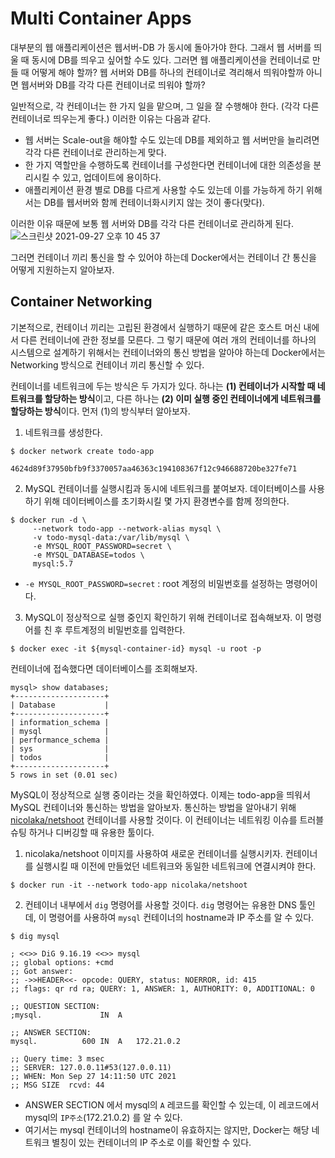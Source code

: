 # Multi Container Apps

대부분의 웹 애플리케이션은 웹서버-DB 가 동시에 돌아가야 한다. 그래서 웹 서버를 띄울 때 동시에 DB를 띄우고 싶어할 수도 있다. 그러면 웹 애플리케이션을 컨테이너로 만들 때 어떻게 해야 할까? 웹 서버와 DB를 하나의 컨테이너로 격리해서 띄워야할까 아니면 웹서버와 DB를 각각 다른 컨테이너로 띄워야 할까? 

일반적으로, 각 컨테이너는 한 가지 일을 맡으며, 그 일을 잘 수행해야 한다. (각각 다른 컨테이너로 띄우는게 좋다.) 이러한 이유는 다음과 같다.

* 웹 서버는 Scale-out을 해야할 수도 있는데 DB를 제외하고 웹 서버만을 늘리려면 각각 다른 컨테이너로 관리하는게 맞다.
* 한 가지 역할만을 수행하도록 컨테이너를 구성한다면 컨테이너에 대한 의존성을 분리시킬 수 있고, 업데이트에 용이하다.
* 애플리케이션 환경 별로 DB를 다르게 사용할 수도 있는데 이를 가능하게 하기 위해서는 DB를 웹서버와 함께 컨테이너화시키지 않는 것이 좋다(맞다).



이러한 이유 때문에 보통 웹 서버와 DB를 각각 다른 컨테이너로 관리하게 된다.
![스크린샷 2021-09-27 오후 10 45 37](https://user-images.githubusercontent.com/35602698/134936843-dd1495ea-113c-4c0f-a2e3-6e752f27633d.png)


그러면 컨테이너 끼리 통신을 할 수 있어야 하는데 Docker에서는 컨테이너 간 통신을 어떻게 지원하는지 알아보자.



## Container Networking

기본적으로, 컨테이너 끼리는 고립된 환경에서 실행하기 때문에 같은 호스트 머신 내에서 다른 컨테이너에 관한 정보를 모른다. 그 렇기 때문에 여러 개의 컨테이너를 하나의 시스템으로 설계하기 위해서는 컨테이너와의 통신 방법을 알아야 하는데 Docker에서는 Networking 방식으로 컨테이너 끼리 통신할 수 있다.

컨테이너를 네트워크에 두는 방식은 두 가지가 있다. 하나는 **(1) 컨테이너가 시작할 때 네트워크를 할당하는 방식**이고, 다른 하나는 **(2) 이미 실행 중인 컨테이너에게 네트워크를 할당하는 방식**이다. 먼저 (1)의 방식부터 알아보자.



1. 네트워크를 생성한다.

```shell
$ docker network create todo-app

4624d89f37950bfb9f3370057aa46363c194108367f12c946688720be327fe71
```

2. MySQL 컨테이너를 실행시킴과 동시에 네트워크를 붙여보자. 데이터베이스를 사용하기 위해 데이터베이스를 초기화시킬 몇 가지 환경변수를 함께 정의한다.

```shell
$ docker run -d \
     --network todo-app --network-alias mysql \
     -v todo-mysql-data:/var/lib/mysql \
     -e MYSQL_ROOT_PASSWORD=secret \
     -e MYSQL_DATABASE=todos \
     mysql:5.7
```

* `-e MYSQL_ROOT_PASSWORD=secret` : root 계정의 비밀번호를 설정하는 명령어이다. 

3. MySQL이 정상적으로 실행 중인지 확인하기 위해 컨테이너로 접속해보자. 이 명령어를 친 후 루트계정의 비밀번호를 입력한다.

```shell
$ docker exec -it ${mysql-container-id} mysql -u root -p
```

컨테이너에 접속했다면 데이터베이스를 조회해보자.

```mysql
mysql> show databases;
+--------------------+
| Database           |
+--------------------+
| information_schema |
| mysql              |
| performance_schema |
| sys                |
| todos              |
+--------------------+
5 rows in set (0.01 sec)
```



MySQL이 정상적으로 실행 중이라는 것을 확인하였다. 이제는 todo-app을 띄워서 MySQL 컨테이너와 통신하는 방법을 알아보자. 통신하는 방법을 알아내기 위해 [nicolaka/netshoot](https://github.com/nicolaka/netshoot) 컨테이너를 사용할 것이다. 이 컨테이너는 네트워킹 이슈를 트러블슈팅 하거나 디버깅할 때 유용한 툴이다.

1. nicolaka/netshoot 이미지를 사용하여 새로운 컨테이너를 실행시키자. 컨테이너를 실행시킬 때 이전에 만들었던 네트워크와 동일한 네트워크에 연결시켜야 한다.

```shell
$ docker run -it --network todo-app nicolaka/netshoot
```

2. 컨테이너 내부에서 `dig` 명령어를 사용할 것이다. `dig` 명령어는 유용한 DNS 툴인데, 이 명령어를 사용하여 `mysql` 컨테이너의 hostname과 IP 주소를 알 수 있다.

```shell
$ dig mysql

; <<>> DiG 9.16.19 <<>> mysql
;; global options: +cmd
;; Got answer:
;; ->>HEADER<<- opcode: QUERY, status: NOERROR, id: 415
;; flags: qr rd ra; QUERY: 1, ANSWER: 1, AUTHORITY: 0, ADDITIONAL: 0

;; QUESTION SECTION:
;mysql.				IN	A

;; ANSWER SECTION:
mysql.			600	IN	A	172.21.0.2

;; Query time: 3 msec
;; SERVER: 127.0.0.11#53(127.0.0.11)
;; WHEN: Mon Sep 27 14:11:50 UTC 2021
;; MSG SIZE  rcvd: 44

```

* ANSWER SECTION 에서 mysql의 `A` 레코드를 확인할 수 있는데, 이 레코드에서 mysql의 `IP주소`(172.21.0.2) 를 알 수 있다. 
* 여기서는 mysql 컨테이너의 hostname이 유효하지는 않지만, Docker는 해당 네트워크 별칭이 있는 컨테이너의 IP 주소로 이를 확인할 수 있다.





# 
